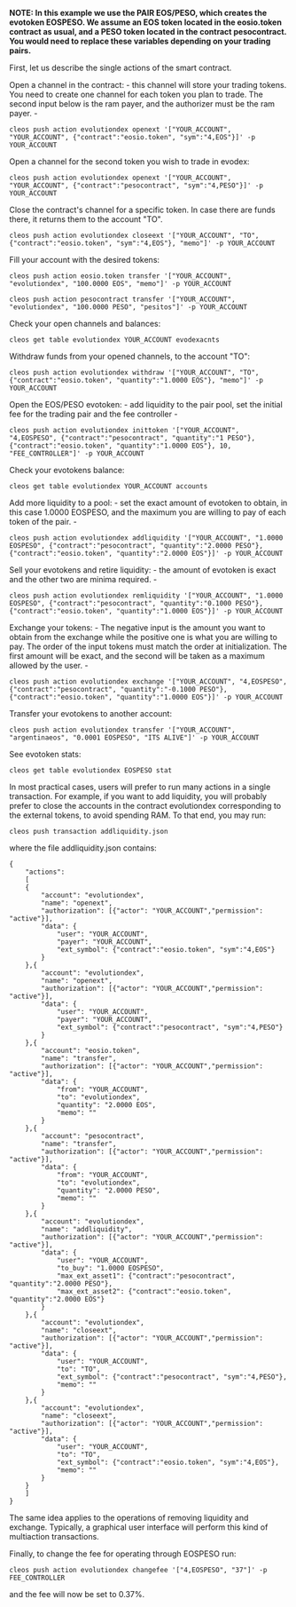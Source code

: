 **NOTE: In this example we use the PAIR EOS/PESO, which creates the evotoken EOSPESO. We assume an EOS token located in the eosio.token contract as usual, and a PESO token located in the contract pesocontract. You would need to replace these variables depending on your trading pairs.** 

First, let us describe the single actions of the smart contract.

Open a channel in the contract: - this channel will store your trading tokens. You need to create one channel for each token you plan to trade. The second input below is the ram payer, and the authorizer must be the ram payer. -

    cleos push action evolutiondex openext '["YOUR_ACCOUNT", "YOUR_ACCOUNT", {"contract":"eosio.token", "sym":"4,EOS"}]' -p YOUR_ACCOUNT

Open a channel for the second token you wish to trade in evodex:

    cleos push action evolutiondex openext '["YOUR_ACCOUNT", "YOUR_ACCOUNT", {"contract":"pesocontract", "sym":"4,PESO"}]' -p YOUR_ACCOUNT

Close the contract's channel for a specific token. In case there are funds there,
it returns them to the account "TO".

    cleos push action evolutiondex closeext '["YOUR_ACCOUNT", "TO", {"contract":"eosio.token", "sym":"4,EOS"}, "memo"]' -p YOUR_ACCOUNT

Fill your account with the desired tokens:

    cleos push action eosio.token transfer '["YOUR_ACCOUNT", "evolutiondex", "100.0000 EOS", "memo"]' -p YOUR_ACCOUNT

    cleos push action pesocontract transfer '["YOUR_ACCOUNT", "evolutiondex", "100.0000 PESO", "pesitos"]' -p YOUR_ACCOUNT

Check your open channels and balances:

    cleos get table evolutiondex YOUR_ACCOUNT evodexacnts

Withdraw funds from your opened channels, to the account "TO":

    cleos push action evolutiondex withdraw '["YOUR_ACCOUNT", "TO", {"contract":"eosio.token", "quantity":"1.0000 EOS"}, "memo"]' -p YOUR_ACCOUNT

Open the EOS/PESO evotoken: - add liquidity to the pair pool, set the initial fee for the trading pair and the fee controller -

    cleos push action evolutiondex inittoken '["YOUR_ACCOUNT", "4,EOSPESO", {"contract":"pesocontract", "quantity":"1 PESO"}, {"contract":"eosio.token", "quantity":"1.0000 EOS"}, 10, "FEE_CONTROLLER"]' -p YOUR_ACCOUNT

Check your evotokens balance:

    cleos get table evolutiondex YOUR_ACCOUNT accounts

Add more liquidity to a pool: - set the exact amount of evotoken to obtain, in this case 1.0000 EOSPESO, 
and the maximum you are willing to pay of each token of the pair. -

    cleos push action evolutiondex addliquidity '["YOUR_ACCOUNT", "1.0000 EOSPESO", {"contract":"pesocontract", "quantity":"2.0000 PESO"},{"contract":"eosio.token", "quantity":"2.0000 EOS"}]' -p YOUR_ACCOUNT

Sell your evotokens and retire liquidity: - the amount of evotoken is exact and the other two are minima required. -

    cleos push action evolutiondex remliquidity '["YOUR_ACCOUNT", "1.0000 EOSPESO", {"contract":"pesocontract", "quantity":"0.1000 PESO"},{"contract":"eosio.token", "quantity":"1.0000 EOS"}]' -p YOUR_ACCOUNT

Exchange your tokens: - The negative input is the amount you want to obtain from the exchange while the positive
one is what you are willing to pay. The order of the input tokens must match the order at initialization.
The first amount will be exact, and the second will be taken as a maximum allowed by the user. -

    cleos push action evolutiondex exchange '["YOUR_ACCOUNT", "4,EOSPESO", {"contract":"pesocontract", "quantity":"-0.1000 PESO"},{"contract":"eosio.token", "quantity":"1.0000 EOS"}]' -p YOUR_ACCOUNT

Transfer your evotokens to another account:

    cleos push action evolutiondex transfer '["YOUR_ACCOUNT", "argentinaeos", "0.0001 EOSPESO", "ITS ALIVE"]' -p YOUR_ACCOUNT

See evotoken stats:

    cleos get table evolutiondex EOSPESO stat

In most practical cases, users will prefer to run many actions in a single transaction.
For example, if you want to add liquidity, you will probably prefer to close the accounts in the contract evolutiondex corresponding to the external tokens, to avoid spending RAM. To that end, you may run:

    cleos push transaction addliquidity.json

where the file addliquidity.json contains:

    {
        "actions":
        [
        {
            "account": "evolutiondex",
            "name": "openext",
            "authorization": [{"actor": "YOUR_ACCOUNT","permission": "active"}],
            "data": {
                "user": "YOUR_ACCOUNT",
                "payer": "YOUR_ACCOUNT",
                "ext_symbol": {"contract":"eosio.token", "sym":"4,EOS"}
            }
        },{
            "account": "evolutiondex",
            "name": "openext",
            "authorization": [{"actor": "YOUR_ACCOUNT","permission": "active"}],
            "data": {
                "user": "YOUR_ACCOUNT",
                "payer": "YOUR_ACCOUNT",
                "ext_symbol": {"contract":"pesocontract", "sym":"4,PESO"}
            }
        },{
            "account": "eosio.token",
            "name": "transfer",
            "authorization": [{"actor": "YOUR_ACCOUNT","permission": "active"}],
            "data": {
                "from": "YOUR_ACCOUNT",
                "to": "evolutiondex",
                "quantity": "2.0000 EOS",
                "memo": ""
            }
        },{
            "account": "pesocontract",
            "name": "transfer",
            "authorization": [{"actor": "YOUR_ACCOUNT","permission": "active"}],
            "data": {
                "from": "YOUR_ACCOUNT",
                "to": "evolutiondex",
                "quantity": "2.0000 PESO",
                "memo": ""
            }
        },{
            "account": "evolutiondex",
            "name": "addliquidity",
            "authorization": [{"actor": "YOUR_ACCOUNT","permission": "active"}],
            "data": {
                "user": "YOUR_ACCOUNT",
                "to_buy": "1.0000 EOSPESO",
                "max_ext_asset1": {"contract":"pesocontract", "quantity":"2.0000 PESO"},
                "max_ext_asset2": {"contract":"eosio.token", "quantity":"2.0000 EOS"}
            }
        },{
            "account": "evolutiondex",
            "name": "closeext",
            "authorization": [{"actor": "YOUR_ACCOUNT","permission": "active"}],
            "data": {
                "user": "YOUR_ACCOUNT",
                "to": "TO",
                "ext_symbol": {"contract":"pesocontract", "sym":"4,PESO"},
                "memo": ""
            }
        },{
            "account": "evolutiondex",
            "name": "closeext",
            "authorization": [{"actor": "YOUR_ACCOUNT","permission": "active"}],
            "data": {
                "user": "YOUR_ACCOUNT",
                "to": "TO",                
                "ext_symbol": {"contract":"eosio.token", "sym":"4,EOS"},
                "memo": ""
            }
        }
        ]
    }    

The same idea applies to the operations of removing liquidity and exchange.
Typically, a graphical user interface will perform this kind of multiaction transactions.

Finally, to change the fee for operating through EOSPESO  run:

    cleos push action evolutiondex changefee '["4,EOSPESO", "37"]' -p FEE_CONTROLLER

and the fee will now be set to 0.37%.
